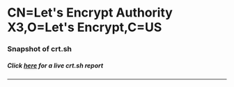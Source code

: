 # CN=Let's Encrypt Authority X3,O=Let's Encrypt,C=US
### Snapshot of crt.sh
##### Click [here](https://crt.sh/?q=Serial_0490C79ED863A0346EB7115124F1678B16D4) for a live crt.sh report

---
